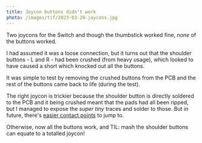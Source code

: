 ```yaml
---
title: Joycon buttons didn't work
photo: /images/tif/2023-03-29-joycons.jpg
---
```


Two joycons for the Switch and though the thumbstick worked fine, _none_ of the buttons worked.

I had assumed it was a loose connection, but it turns out that the shoulder buttons - L and R - had been crushed (from heavy usage), which looked to have caused a short which knocked out all the buttons.

It was simple to test by removing the crushed buttons from the PCB and the rest of the buttons came back to life (during the test).

The right joycon is trickier because the shoulder button is directly soldered to the PCB and it being crushed meant that the pads had all been ripped, but I managed to expose the _super tiny_ traces and solder to those. But in future, there's [easier contact points](https://cdn.discordapp.com/attachments/754209893480661143/1090737047611920384/IMG_2958.jpg) to jump to.

Otherwise, now all the buttons work, and TIL: mash the shoulder buttons can equate to a totalled joycon!
